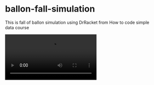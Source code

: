 # ballon-fall-simulation
This is fall of ballon simulation using DrRacket from How to code simple data course

![Demo](https://github.com/mohamedspicer/ballon-fall-simulation/demo/demo.mov)
